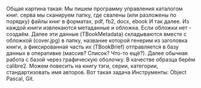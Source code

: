 Общая картина такая:
Мы пишем программу управления каталогом книг. серва мы сканируем папку, где свалены (или разложены по порядку) файлы книг в форматах, pdf, fb2, docx, ebook И так далее. Из каждой книги извлекаются метаданные и обложка. Если обложки нет - создаём. Далее эти данные (TBookMetadata) складываются вместе с обложкой (cover.jpg) в папку, название которой генерим из заголовка книги, а фиксированная часть их (TBookBrief) отправляется в базу данных в оперативке (массив? Список? Что-то ещё?).
Далее обычная работа с базой через графическую оболочку. В качестве образца берём calibre2.
Можем повесить на книгу тэги, серии, категории, стандартизовать имя авторов. Вот такая задача
Инструменты: Object Pascal, Git.
